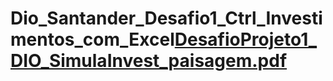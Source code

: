 # Dio_Santander_Desafio1_Ctrl_Investimentos_com_Excel[DesafioProjeto1_DIO_SimulaInvest_paisagem.pdf](https://github.com/user-attachments/files/20844804/DesafioProjeto1_DIO_SimulaInvest_paisagem.pdf)
